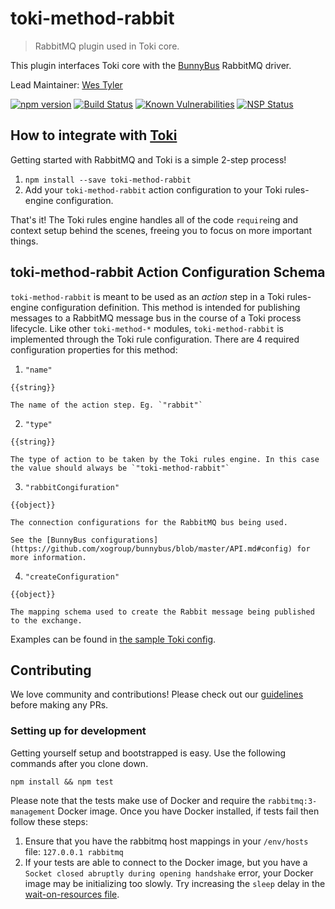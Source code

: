 # toki-method-rabbit
> RabbitMQ plugin used in Toki core.

This plugin interfaces Toki core with the [BunnyBus](https://github.com/xogroup/bunnybus) RabbitMQ driver.

Lead Maintainer: [Wes Tyler](https://github.com/westyler)

[![npm version](https://badge.fury.io/js/%40toki%2Ftoki-method-rabbit.svg)](https://badge.fury.io/js/toki-method-rabbit)
[![Build Status](https://travis-ci.org/xogroup/toki-method-rabbit.svg?branch=master)](https://travis-ci.org/xogroup/toki-method-rabbit)
[![Known Vulnerabilities](https://snyk.io/test/github/xogroup/toki-method-rabbit/badge.svg)](https://snyk.io/test/github/xogroup/toki-method-rabbit)
[![NSP Status](https://nodesecurity.io/orgs/xo-group/projects/f642dd37-2a46-4ffc-b46c-773f1d1c270c/badge)](https://nodesecurity.io/orgs/xo-group/projects/f642dd37-2a46-4ffc-b46c-773f1d1c270c)

## How to integrate with [Toki](https://github.com/xogroup/toki)

Getting started with RabbitMQ and Toki is a simple 2-step process!
  1. `npm install --save toki-method-rabbit`
  2. Add your `toki-method-rabbit` action configuration to your Toki rules-engine configuration.

That's it! The Toki rules engine handles all of the code `require`ing and context setup behind the scenes, freeing you to focus on more important things.

## toki-method-rabbit Action Configuration Schema
`toki-method-rabbit` is meant to be used as an *action* step in a Toki rules-engine configuration definition.
This method is intended for publishing messages to a RabbitMQ message bus in the course of a Toki process lifecycle.
 Like other `toki-method-*` modules, `toki-method-rabbit` is implemented through the Toki rule configuration. 
 There are 4 required configuration properties for this method:

  1. `"name"`

    {{string}}

    The name of the action step. Eg. `"rabbit"`

  2. `"type"`

    {{string}}

    The type of action to be taken by the Toki rules engine. In this case the value should always be `"toki-method-rabbit"`

  3. `"rabbitCongifuration"`

    {{object}}

    The connection configurations for the RabbitMQ bus being used.

    See the [BunnyBus configurations](https://github.com/xogroup/bunnybus/blob/master/API.md#config) for more information.

  4. `"createConfiguration"`

    {{object}}

    The mapping schema used to create the Rabbit message being published to the exchange.

<!-- Customize this if needed -->
Examples can be found in [the sample Toki config](test/sample-config.json).


## Contributing
We love community and contributions! Please check out our [guidelines](http://github.com/xogroup/toki-method-rabbit/blob/master/.github/CONTRIBUTING.md) before making any PRs.

### Setting up for development
Getting yourself setup and bootstrapped is easy.  Use the following commands after you clone down.

```
npm install && npm test
```

Please note that the tests make use of Docker and require the `rabbitmq:3-management` Docker image. Once you have Docker installed, if tests fail then follow these steps:
  1. Ensure that you have the rabbitmq host mappings in your `/env/hosts` file:
    ```
    127.0.0.1 rabbitmq
    ```
  2. If your tests are able to connect to the Docker image, but you have a `Socket closed abruptly during opening handshake` error, your Docker image may be initializing too slowly. Try increasing the `sleep` delay in the [wait-on-resources file](http://github.com/xogroup/toki/blob/master/docker/wait-on-resources.sh).
